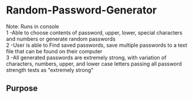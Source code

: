 # Random-Password-Generator

Note: Runs in console  
1 -Able to choose contents of password, upper, lower, special characters and numbers or generate random passwords  
2 -User is able to Find saved passwords, save multiple passwords to a text file that can be found on their computer  
3 -All generated passwords are extremely strong, with variation of characters, numbers, upper, and lower case letters passing all password strength tests as "extremely strong"

## Purpose
